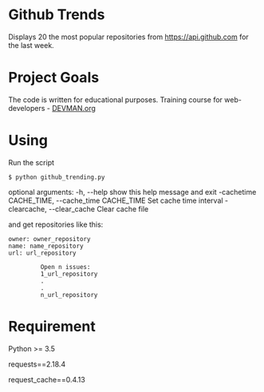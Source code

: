 # Github Trends

Displays 20 the most popular repositories from https://api.github.com for the last week.

# Project Goals

The code is written for educational purposes. Training course for web-developers - [DEVMAN.org](https://devman.org)

# Using

Run the script
```#!bash
$ python github_trending.py
```

optional arguments:
  -h, --help            show this help message and exit
  -cachetime CACHE_TIME, --cache_time CACHE_TIME
                        Set cache time interval
  -clearcache, --clear_cache
                        Clear cache file


and get repositories like this:
```#!bash
owner: owner_repository
name: name_repository
url: url_repository

 		 Open n issues:
 		 1_url_repository
 		 .
 		 .
 		 n_url_repository
```

# Requirement

Python >= 3.5

requests==2.18.4

request_cache==0.4.13